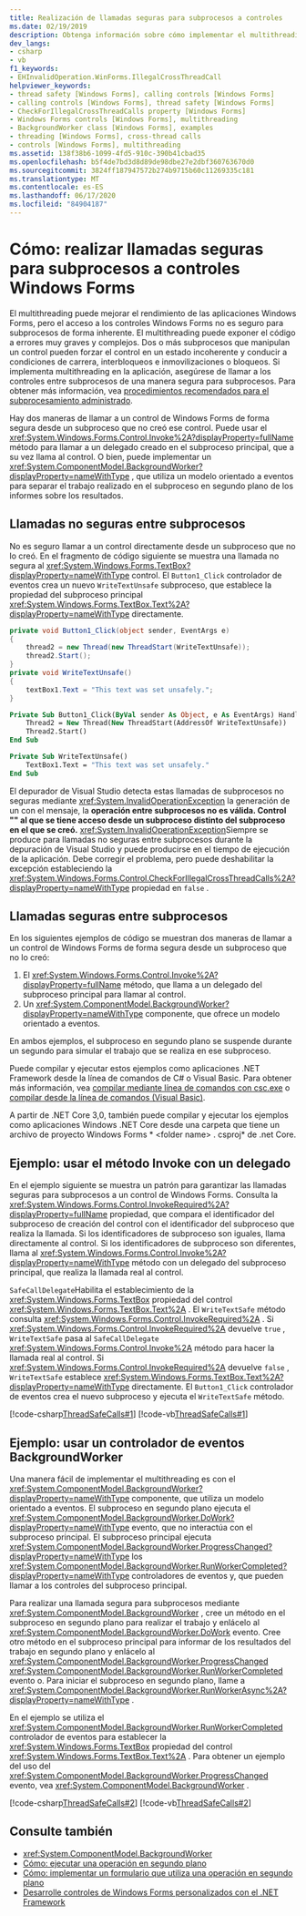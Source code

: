 ```yaml
---
title: Realización de llamadas seguras para subprocesos a controles
ms.date: 02/19/2019
description: Obtenga información sobre cómo implementar el multithreading en la aplicación mediante una llamada a los controles entre subprocesos de una manera segura para subprocesos.
dev_langs:
- csharp
- vb
f1_keywords:
- EHInvalidOperation.WinForms.IllegalCrossThreadCall
helpviewer_keywords:
- thread safety [Windows Forms], calling controls [Windows Forms]
- calling controls [Windows Forms], thread safety [Windows Forms]
- CheckForIllegalCrossThreadCalls property [Windows Forms]
- Windows Forms controls [Windows Forms], multithreading
- BackgroundWorker class [Windows Forms], examples
- threading [Windows Forms], cross-thread calls
- controls [Windows Forms], multithreading
ms.assetid: 138f38b6-1099-4fd5-910c-390b41cbad35
ms.openlocfilehash: b5f4de7bd3d8d89de98dbe27e2dbf360763670d0
ms.sourcegitcommit: 3824ff187947572b274b9715b60c11269335c181
ms.translationtype: MT
ms.contentlocale: es-ES
ms.lasthandoff: 06/17/2020
ms.locfileid: "84904187"
---
```

# <a name="how-to-make-thread-safe-calls-to-windows-forms-controls"></a>Cómo: realizar llamadas seguras para subprocesos a controles Windows Forms

El multithreading puede mejorar el rendimiento de las aplicaciones Windows Forms, pero el acceso a los controles Windows Forms no es seguro para subprocesos de forma inherente. El multithreading puede exponer el código a errores muy graves y complejos. Dos o más subprocesos que manipulan un control pueden forzar el control en un estado incoherente y conducir a condiciones de carrera, interbloqueos e inmovilizaciones o bloqueos. Si implementa multithreading en la aplicación, asegúrese de llamar a los controles entre subprocesos de una manera segura para subprocesos. Para obtener más información, vea [procedimientos recomendados para el subprocesamiento administrado](../../../standard/threading/managed-threading-best-practices.md).

Hay dos maneras de llamar a un control de Windows Forms de forma segura desde un subproceso que no creó ese control. Puede usar el <xref:System.Windows.Forms.Control.Invoke%2A?displayProperty=fullName> método para llamar a un delegado creado en el subproceso principal, que a su vez llama al control. O bien, puede implementar un <xref:System.ComponentModel.BackgroundWorker?displayProperty=nameWithType> , que utiliza un modelo orientado a eventos para separar el trabajo realizado en el subproceso en segundo plano de los informes sobre los resultados.

## <a name="unsafe-cross-thread-calls"></a>Llamadas no seguras entre subprocesos

No es seguro llamar a un control directamente desde un subproceso que no lo creó. En el fragmento de código siguiente se muestra una llamada no segura al <xref:System.Windows.Forms.TextBox?displayProperty=nameWithType> control. El `Button1_Click` controlador de eventos crea un nuevo `WriteTextUnsafe` subproceso, que establece la propiedad del subproceso principal <xref:System.Windows.Forms.TextBox.Text%2A?displayProperty=nameWithType> directamente.

```csharp
private void Button1_Click(object sender, EventArgs e)
{
    thread2 = new Thread(new ThreadStart(WriteTextUnsafe));
    thread2.Start();
}
private void WriteTextUnsafe()
{
    textBox1.Text = "This text was set unsafely.";
}
```

```vb
Private Sub Button1_Click(ByVal sender As Object, e As EventArgs) Handles Button1.Click
    Thread2 = New Thread(New ThreadStart(AddressOf WriteTextUnsafe))
    Thread2.Start()
End Sub

Private Sub WriteTextUnsafe()
    TextBox1.Text = "This text was set unsafely."
End Sub
```

El depurador de Visual Studio detecta estas llamadas de subprocesos no seguras mediante <xref:System.InvalidOperationException> la generación de un con el mensaje, la **operación entre subprocesos no es válida. Control "" al que se tiene acceso desde un subproceso distinto del subproceso en el que se creó.** <xref:System.InvalidOperationException>Siempre se produce para llamadas no seguras entre subprocesos durante la depuración de Visual Studio y puede producirse en el tiempo de ejecución de la aplicación. Debe corregir el problema, pero puede deshabilitar la excepción estableciendo la <xref:System.Windows.Forms.Control.CheckForIllegalCrossThreadCalls%2A?displayProperty=nameWithType> propiedad en `false` .

## <a name="safe-cross-thread-calls"></a>Llamadas seguras entre subprocesos

En los siguientes ejemplos de código se muestran dos maneras de llamar a un control de Windows Forms de forma segura desde un subproceso que no lo creó:

1. El <xref:System.Windows.Forms.Control.Invoke%2A?displayProperty=fullName> método, que llama a un delegado del subproceso principal para llamar al control.
2. Un <xref:System.ComponentModel.BackgroundWorker?displayProperty=nameWithType> componente, que ofrece un modelo orientado a eventos.

En ambos ejemplos, el subproceso en segundo plano se suspende durante un segundo para simular el trabajo que se realiza en ese subproceso.

Puede compilar y ejecutar estos ejemplos como aplicaciones .NET Framework desde la línea de comandos de C# o Visual Basic. Para obtener más información, vea [compilar mediante línea de comandos con csc.exe](../../../csharp/language-reference/compiler-options/command-line-building-with-csc-exe.md) o [compilar desde la línea de comandos (Visual Basic)](../../../visual-basic/reference/command-line-compiler/building-from-the-command-line.md).

A partir de .NET Core 3,0, también puede compilar y ejecutar los ejemplos como aplicaciones Windows .NET Core desde una carpeta que tiene un archivo de proyecto Windows Forms * \<folder name> . csproj* de .net Core.

## <a name="example-use-the-invoke-method-with-a-delegate"></a>Ejemplo: usar el método Invoke con un delegado

En el ejemplo siguiente se muestra un patrón para garantizar las llamadas seguras para subprocesos a un control de Windows Forms. Consulta la <xref:System.Windows.Forms.Control.InvokeRequired%2A?displayProperty=fullName> propiedad, que compara el identificador del subproceso de creación del control con el identificador del subproceso que realiza la llamada. Si los identificadores de subproceso son iguales, llama directamente al control. Si los identificadores de subproceso son diferentes, llama al <xref:System.Windows.Forms.Control.Invoke%2A?displayProperty=nameWithType> método con un delegado del subproceso principal, que realiza la llamada real al control.

`SafeCallDelegate`Habilita el establecimiento de la <xref:System.Windows.Forms.TextBox> propiedad del control <xref:System.Windows.Forms.TextBox.Text%2A> . El `WriteTextSafe` método consulta <xref:System.Windows.Forms.Control.InvokeRequired%2A> . Si <xref:System.Windows.Forms.Control.InvokeRequired%2A> devuelve `true` , `WriteTextSafe` pasa al `SafeCallDelegate` <xref:System.Windows.Forms.Control.Invoke%2A> método para hacer la llamada real al control. Si <xref:System.Windows.Forms.Control.InvokeRequired%2A> devuelve `false` , `WriteTextSafe` establece <xref:System.Windows.Forms.TextBox.Text%2A?displayProperty=nameWithType> directamente. El `Button1_Click` controlador de eventos crea el nuevo subproceso y ejecuta el `WriteTextSafe` método.

 [!code-csharp[ThreadSafeCalls#1](~/samples/snippets/winforms/thread-safe/example1/cs/Form1.cs)]
 [!code-vb[ThreadSafeCalls#1](~/samples/snippets/winforms/thread-safe/example1/vb/Form1.vb)]  

## <a name="example-use-a-backgroundworker-event-handler"></a>Ejemplo: usar un controlador de eventos BackgroundWorker

Una manera fácil de implementar el multithreading es con el <xref:System.ComponentModel.BackgroundWorker?displayProperty=nameWithType> componente, que utiliza un modelo orientado a eventos. El subproceso en segundo plano ejecuta el <xref:System.ComponentModel.BackgroundWorker.DoWork?displayProperty=nameWithType> evento, que no interactúa con el subproceso principal. El subproceso principal ejecuta <xref:System.ComponentModel.BackgroundWorker.ProgressChanged?displayProperty=nameWithType> los <xref:System.ComponentModel.BackgroundWorker.RunWorkerCompleted?displayProperty=nameWithType> controladores de eventos y, que pueden llamar a los controles del subproceso principal.

Para realizar una llamada segura para subprocesos mediante <xref:System.ComponentModel.BackgroundWorker> , cree un método en el subproceso en segundo plano para realizar el trabajo y enlácelo al <xref:System.ComponentModel.BackgroundWorker.DoWork> evento. Cree otro método en el subproceso principal para informar de los resultados del trabajo en segundo plano y enlácelo al <xref:System.ComponentModel.BackgroundWorker.ProgressChanged> <xref:System.ComponentModel.BackgroundWorker.RunWorkerCompleted> evento o. Para iniciar el subproceso en segundo plano, llame a <xref:System.ComponentModel.BackgroundWorker.RunWorkerAsync%2A?displayProperty=nameWithType> .

En el ejemplo se utiliza el <xref:System.ComponentModel.BackgroundWorker.RunWorkerCompleted> controlador de eventos para establecer la <xref:System.Windows.Forms.TextBox> propiedad del control <xref:System.Windows.Forms.TextBox.Text%2A> . Para obtener un ejemplo del uso del <xref:System.ComponentModel.BackgroundWorker.ProgressChanged> evento, vea <xref:System.ComponentModel.BackgroundWorker> .

 [!code-csharp[ThreadSafeCalls#2](~/samples/snippets/winforms/thread-safe/example2/cs/Form1.cs)]
 [!code-vb[ThreadSafeCalls#2](~/samples/snippets/winforms/thread-safe/example2/vb/Form1.vb)]  

## <a name="see-also"></a>Consulte también

- <xref:System.ComponentModel.BackgroundWorker>
- [Cómo: ejecutar una operación en segundo plano](how-to-run-an-operation-in-the-background.md)
- [Cómo: implementar un formulario que utiliza una operación en segundo plano](how-to-implement-a-form-that-uses-a-background-operation.md)
- [Desarrolle controles de Windows Forms personalizados con el .NET Framework](developing-custom-windows-forms-controls.md)
